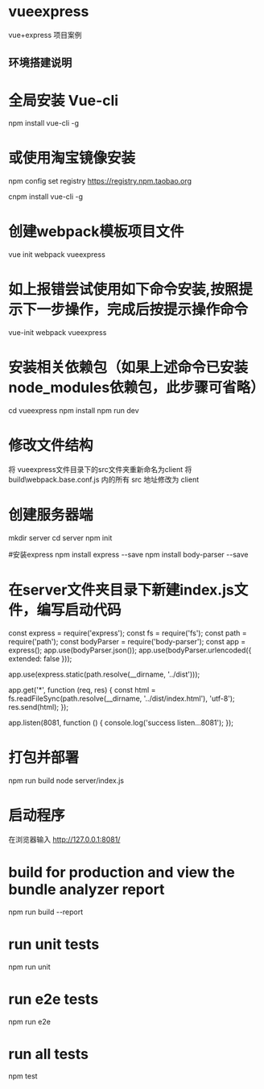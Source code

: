 # vueexpress

vue+express 项目案例

## 环境搭建说明

# 全局安装 Vue-cli
npm install vue-cli -g

# 或使用淘宝镜像安装
npm config set registry https://registry.npm.taobao.org

cnpm install vue-cli -g

# 创建webpack模板项目文件
vue init webpack vueexpress

# 如上报错尝试使用如下命令安装,按照提示下一步操作，完成后按提示操作命令
vue-init webpack vueexpress

# 安装相关依赖包（如果上述命令已安装node_modules依赖包，此步骤可省略）
cd vueexpress
npm install 
npm run dev

# 修改文件结构
将 vueexpress文件目录下的src文件夹重新命名为client
将 build\webpack.base.conf.js 内的所有 src 地址修改为 client

# 创建服务器端
mkdir server
cd server
npm init

#安装express
npm install express --save
npm install body-parser --save

# 在server文件夹目录下新建index.js文件，编写启动代码

const express = require('express');
const fs = require('fs');
const path = require('path');
const bodyParser = require('body-parser');
const app = express();
app.use(bodyParser.json());
app.use(bodyParser.urlencoded({ extended: false }));

app.use(express.static(path.resolve(__dirname, '../dist')));

app.get('*', function (req, res) {
    const html = fs.readFileSync(path.resolve(__dirname, '../dist/index.html'), 'utf-8');
    res.send(html);
});

app.listen(8081, function () {
    console.log('success listen...8081');
});


# 打包并部署
npm run build
node server/index.js

# 启动程序
在浏览器输入 http://127.0.0.1:8081/ 

# build for production and view the bundle analyzer report
npm run build --report

# run unit tests
npm run unit

# run e2e tests
npm run e2e

# run all tests
npm test

